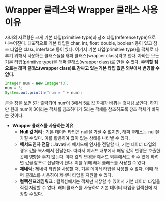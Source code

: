 # Wrapper 클래스와 Wrapper 클래스 사용 이유
자바의 자료형은 크게 기본 타입(primitive type)과 참조 타입(reference type)으로 나누어진다. 대표적으로 기본 타입은 char, int, float, double, boolean 등이 있고 참조 타입은 class, interface 등이 있다. 여기서 기본 타입(primitive type)을 객체로 다루기 위해서 사용하는 클래스들을 래퍼 클래스(wrapper class)라고 한다. 자바는 모든 기본 타입(primitive type)을 래퍼 클래스(wrapper class)로 만들 수 있다.
**주의할 점으로는 래퍼 클래스(wrapper class)로 감싸고 있는 기본 타입 값은 외부에서 변경할 수 없다.** 
```java
Integer num = new Integer(3);
num = 5;
System.out.println("num = " + num);
```
콘솔 창을 보면 5가 출력되어 num이 3에서 5로 값 자체가 바뀌는 것처럼 보인다. 하지만 원래 num이 3이라는 객체를 참조하다가 5라는 객체를 참조하도록 참조 객체가 바뀌는 것이다.


* **Wrapper 클래스를 사용하는 이유**
  * **Null 값 처리** : 기본 데이터 타입은 null을 가질 수 없지만, 래퍼 클래스는 null을 가질 수 있다. 이를 활용하여 값이 없는 상태를 나타낼 수 있다.
  * **메서드 인자 전달** :     Java에서 메서드에 인자를 전달할 때, 기본 데이터 타입의 경우 값을 복사해서 전달한다. 따라서 메서드 내부에서 해당 값의 변경은 호출한 곳에 영향을 주지 않는다. 이때 값의 변경을 메서드 외부에서도 볼 수 있게 하려면 값을 참조로 전달해야 한다. 이를 위해 래퍼 클래스를 사용할 수 있다.
  * **제네릭** : 제네릭 타입을 사용할 때, 기본 데이터 타입을 사용할 수 없다. 이때 래퍼 클래스를 사용하여 제네릭 타입을 지원할 수 있다.
  * **컬렉션 프레임워크** : 컬렉션에서는 객체만 저장할 수 있어서 기본 데이터 타입을 직접 저장할 수 없다. 래퍼 클래스를 사용하여 기본 데이터 타입을 컬렉션에 저장할 수 있다.
